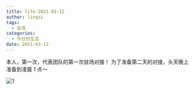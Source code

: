```yaml
---
title: life-2021-03-12
author: lingzi
tags:
  - 驻场
categories:
  - 今日份生活
date: 2021-03-12
---
```


本人，第一次，代表团队的第一次驻场对接！ 为了准备第二天的对接，头天晚上准备到凌晨 1 点～

![1](./1.jpg)
